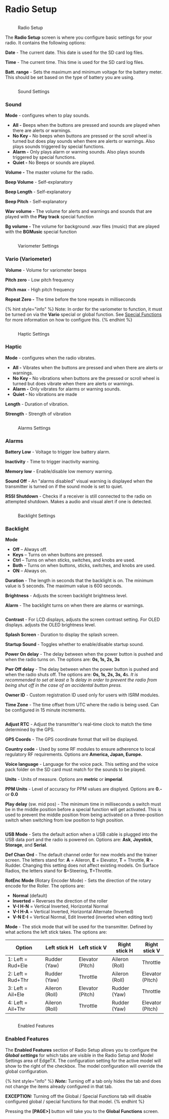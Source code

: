 # Radio Setup

<figure><img src="/.gitbook/assets/bwRadioSetup.png" alt=""><figcaption><p>Radio Setup</p></figcaption></figure>

The **Radio Setup** screen is where you configure basic settings for your radio. It contains the following options:

**Date** - The current date.  This date is used for the SD card log files.

**Time** - The current time. This time is used for the SD card log files.

**Batt. range** - Sets the maximum and minimum voltage for the battery meter. This should be set based on the type of battery you are using.



<figure><img src="/.gitbook/assets/bwRadioSetup2.png" alt=""><figcaption><p>Sound Settings</p></figcaption></figure>

### **Sound**&#x20;

**Mode** - configures when to play sounds.

* **All -** Beeps when the buttons are pressed and sounds are played when there are alerts or warnings.
* **No Key -** No beeps when buttons are pressed or the scroll wheel is turned but does play sounds when there are alerts or warnings. Also plays sounds triggered by special functions.
* **Alarm -** Only plays alarm or warning sounds. Also plays sounds triggered by special functions.
* **Quiet -** No Beeps or sounds are played.&#x20;

**Volume -** The master volume for the radio.

**Beep Volume** - Self-explanatory

**Beep Length** - Self-explanatory

**Beep Pitch** - Self-explanatory

**Wav volume -** The volume for alerts and warnings and sounds that are played with the **Play track** special function

**Bg volume -** The volume for background .wav files (music) that are played with the **BGMusic** special function

<figure><img src="/.gitbook/assets/bwRadioSetup3 (1).png" alt=""><figcaption><p>Variometer Settings</p></figcaption></figure>

### **Vario  (Variometer)**

**Volume** - Volume for variometer beeps

**Pitch zero** - Low pitch frequency

**Pitch max** - High pitch frequency

**Repeat Zero -** The time before the tone repeats in milliseconds

{% hint style="info" %}
Note: In order for the variometer to function, it must be turned on via the **Vario** special or global function. See [Special Functions](../../color-radios/model-settings/special-functions.md) for more information on how to configure this.
{% endhint %}

<figure><img src="/.gitbook/assets/bwRadioSetup4.png" alt=""><figcaption><p>Haptic Settings</p></figcaption></figure>

### Haptic

**Mode** - configures when the radio vibrates.

* **All -** Vibrates when the buttons are pressed and when there are alerts or warnings.
* **No Key -** No vibrations when buttons are the pressed or scroll wheel is turned but does vibrate when there are alerts or warnings.&#x20;
* **Alarm -** Only vibrates for alarms or warning sounds.
* **Quiet -** No vibrations are made

**Length** - Duration of vibration.

**Strength** - Strength of vibration

<figure><img src="/.gitbook/assets/bwRadioSetup5.png" alt=""><figcaption><p>Alarms Settings</p></figcaption></figure>

### Alarms

**Battery Low** - Voltage to trigger low battery alarm.

**Inactivity** - Time to trigger inactivity warning.

**Memory low** - Enable/disable low memory warning.

**Sound Off** - An "alarms disabled" visual warning is displayed when the transmitter is turned on if the sound mode is set to quiet.

**RSSI Shutdown** - Checks if a receiver is still connected to the radio on attempted shutdown. Makes a audio and visual alert if one is detected.&#x20;

<figure><img src="/.gitbook/assets/bwRadioSetup6.png" alt=""><figcaption><p>Backlight Settings</p></figcaption></figure>

### Backlight

**Mode**

* **Off** – Always off.
* **Keys** – Turns on when buttons are pressed.
* **Ctrl** – Turns on when sticks, switches, and knobs are used.
* **Both** – Turns on when buttons, sticks, switches, and knobs are used.
* **ON** – Always on.

**Duration** - The length in seconds that the backlight is on. The minimum value is 5 seconds. The maximum value is 600 seconds.

**Brightness** - Adjusts the screen backlight brightness level.

**Alarm** - The backlight turns on when there are alarms or warnings.

<figure><img src="/.gitbook/assets/bwRadioSetup7.png" alt=""><figcaption></figcaption></figure>

**Contrast** - For LCD displays, adjusts the screen contrast setting. For OLED displays. adjusts the OLED brightness level.

**Splash Screen** - Duration to display the splash screen.

**Startup Sound** - Toggles whether to enable/disable startup sound.

**Power On delay** - The delay between when the power button is pushed and when the radio turns on. The options are: **0s, 1s, 2s, 3s**

**Pwr Off delay** - The delay between when the power button is pushed and when the radio shuts off. The options are: **0s, 1s, 2s, 3s, 4**s. _It is recommended to set at least a 1s delay in order to prevent the radio from being shut off in the case of an accidental button press._

**Owner ID** - Custom registration ID used only for users with ISRM modules.

**Time Zone** - The time offset from UTC where the radio is being used. Can be configured in 15 minute increments.

<figure><img src="/.gitbook/assets/bwRadioSetup8.png" alt=""><figcaption></figcaption></figure>

**Adjust RTC** - Adjust the transmitter's real-time clock to match the time determined by the GPS.

**GPS Coords** - The GPS coordinate format that will be displayed.

**Country code** - Used by some RF modules to ensure adherence to local regulatory RF requirements. Options are **America, Japan, Europe.**

**Voice language** - Language for the voice pack. This setting and the voice pack folder on the SD card must match for the sounds to be played.

**Units** - Units of measure. Options are **metric** or **imperial**.

**PPM Units** - Level of accuracy for PPM values are displyed. Options are **0.-** or **0.0**

**Play delay** (sw. mid pos) - The minimum time in milliseconds a switch must be in the middle position before a special function will get activated. This is used to prevent the middle position from being activated on a three-position switch when switching from low position to high position.

<figure><img src="/.gitbook/assets/bwRadioSetup9.png" alt=""><figcaption></figcaption></figure>

**USB Mode** - Sets the default action when a USB cable is plugged into the USB data port and the radio is powered on.  Options are: **Ask**, **Joystick**, **Storage**, and **Serial**.

**Def Chan Ord** - The default channel order for new models and the trainer screen.  The letters stand for: **A** = Aileron, **E** = Elevator, **T** = Throttle,  **R** = Rudder.  Changing this setting does not affect existing models. On Surface Radios, the letters stand for **S**=Steering, **T**=Throttle.

**RotEnc Mode** (Rotary Encoder Mode) - Sets the direction of the rotary encode for the Roller. The options are:

* **Normal** (default)
* **Inverted** = Reverses the direction of the roller
* **V-I H-N** = Vertical Inverted, Horizontal Normal
* **V-I H-A** = Vertical Inverted, Horizontal Alternate (Inverted)
* **V-N E-I** = Vertical Normal, Edit Inverted (inverted when editing text)

**Mode** - The stick mode that will be used for the transmitter. Defined by what actions the left stick takes. The options are:

<table><thead><tr><th width="181">Option</th><th width="168">Left stick  H</th><th width="149">Left stick  V</th><th width="133">Right stick H</th><th>Right stick V</th></tr></thead><tbody><tr><td>1: Left = Rud+Ele </td><td>Rudder (Yaw)</td><td>Elevator (Pitch)</td><td>Aileron (Roll)</td><td>Throttle</td></tr><tr><td>2: Left = Rud+Thr</td><td>Rudder (Yaw)</td><td>Throttle</td><td>Aileron (Roll)</td><td>Elevator (Pitch)</td></tr><tr><td>3: Left = Ail+Ele</td><td>Aileron (Roll)</td><td>Elevator (Pitch)</td><td>Rudder (Yaw)</td><td>Throttle</td></tr><tr><td>4: Left = Ail+Thr</td><td>Aileron (Roll)</td><td>Throttle</td><td>Rudder (Yaw)</td><td>Elevator (Pitch)</td></tr></tbody></table>



<figure><img src="/.gitbook/assets/bwEnabledFeatures.png" alt=""><figcaption><p>Enabled Features</p></figcaption></figure>

### Enabled Features

The **Enabled Features** section of Radio Setup allows you to configure the _**Global**_ _**settings**_ for which tabs are visible in the Radio Setup and Model Settings area of EdgeTX. The configuration setting for the active model will show to the right of the checkbox. The model configuration will override the global configuration.

{% hint style="info" %}
_**Note:**_ Turning off a tab only hides the tab and does not change the items already configured in that tab.

**EXCEPTION:** Turning off the Global / Special Functions tab will disable configured global / special functions for that model.
{% endhint %}

Pressing the **\[PAGE>]** button will take you to the **Global Functions** screen.
